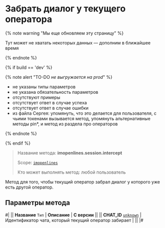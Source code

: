 # Забрать диалог у текущего оператора

{% note warning "Мы еще обновляем эту страницу" %}

Тут может не хватать некоторых данных — дополним в ближайшее время

{% endnote %}

{% if build == 'dev' %}

{% note alert "TO-DO _не выгружается на prod_" %}

- не указаны типы параметров
- не указана обязательность параметров
- отсутствуют примеры
- отсутствует ответ в случае успеха
- отсутствует ответ в случае ошибки
- из файла Сергея: упомянуть, что это делается для пользователя, с чьими токенами вызывается метод, упомянуть альтернативные методы pin*, и метод из раздела про операторов

{% endnote %}

{% endif %}

> Название метода: **imopenlines.session.intercept**
>
> Scope: [`imopenlines`](../../../scopes/permissions.md)
>
> Кто может выполнять метод: любой пользователь

Метод для того, чтобы текущий оператор забрал диалог у которого уже есть другой оператор.

## Параметры метода

#|
|| **Название**
`Тип` | **Описание** | **С версии** ||
|| **CHAT_ID**
[`unknown`](../../../data-types.md) | Идентификатор чата, который текущий оператор забирает | ||
|#